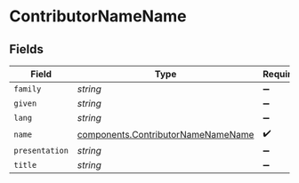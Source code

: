 # ContributorNameName


## Fields

| Field                                                                                    | Type                                                                                     | Required                                                                                 | Description                                                                              |
| ---------------------------------------------------------------------------------------- | ---------------------------------------------------------------------------------------- | ---------------------------------------------------------------------------------------- | ---------------------------------------------------------------------------------------- |
| `family`                                                                                 | *string*                                                                                 | :heavy_minus_sign:                                                                       | N/A                                                                                      |
| `given`                                                                                  | *string*                                                                                 | :heavy_minus_sign:                                                                       | N/A                                                                                      |
| `lang`                                                                                   | *string*                                                                                 | :heavy_minus_sign:                                                                       | N/A                                                                                      |
| `name`                                                                                   | [components.ContributorNameNameName](../../models/components/contributornamenamename.md) | :heavy_check_mark:                                                                       | N/A                                                                                      |
| `presentation`                                                                           | *string*                                                                                 | :heavy_minus_sign:                                                                       | N/A                                                                                      |
| `title`                                                                                  | *string*                                                                                 | :heavy_minus_sign:                                                                       | N/A                                                                                      |